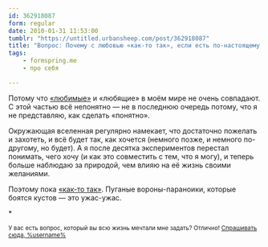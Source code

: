 ```yaml
---
id: 362918087
form: regular
date: 2010-01-31 11:53:00
tumblr: "https://untitled.urbansheep.com/post/362918087"
title: "Вопрос: Почему с любовью «как-то так», если есть по-настоящему красивая любимая?"
tags:
    - formspring.me
    - про себя

---
```


<p>Потому что <a href="http://www.formspring.me/urbansheep/q/95359930">«любимые»</a> и «любящие» в моём мире не очень совпадают. С этой частью всё непонятно — не в последнюю очередь потому, что я не представляю, как сделать «понятно».</p>

<p>Окружающая вселенная регулярно намекает, что достаточно пожелать и захотеть, и всё будет так, как хочется (немного позже, и немного по-другому, но будет). А я после десятка экспериментов перестал понимать, чего хочу (и как это совместить с тем, что я могу), и теперь больше наблюдаю за природой, чем влияю на её жизнь своими желаниями.</p>

<p>Поэтому пока <a href="http://www.formspring.me/urbansheep/q/95357029">«как-то так»</a>. Пуганые вороны-параноики, которые боятся кустов — это ужас-ужас.</p>

<p>*</p>

<p><small>У вас есть вопрос, который вы всю жизнь мечтали мне задать? Отлично! <a href="http://formspring.me/urbansheep">Спрашивать сюда, %username%</a></small></p>

